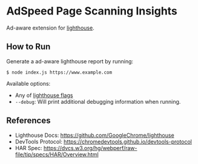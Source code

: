 # AdSpeed Page Scanning Insights

Ad-aware extension for [lighthouse](https://github.com/GoogleChrome/lighthouse).

## How to Run

Generate a ad-aware lighthouse report by running:

```shell
$ node index.js https://www.example.com
```

Available options:
-   Any of [lighthouse flags](https://github.com/GoogleChrome/lighthouse/#cli-options)
-   `--debug`: Will print additional debugging information when running.

## References

-   Lighthouse Docs: https://github.com/GoogleChrome/lighthouse
-   DevTools Protocol: https://chromedevtools.github.io/devtools-protocol
-   HAR Spec: https://dvcs.w3.org/hg/webperf/raw-file/tip/specs/HAR/Overview.html
